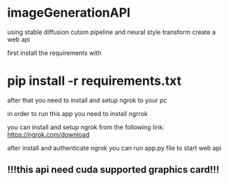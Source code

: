 # imageGenerationAPI
using stable diffusion cutom pipeline and neural style transform create a web api

first install the requirements with 

# pip install -r requirements.txt

after that you need to install and setup ngrok to your pc 

in order to run this app you need to install ngrrok

you can install and setup ngrok from the following link: https://ngrok.com/download

after install and authenticate ngrok you can run app.py file to start web api

## !!!this api need cuda supported graphics card!!!
